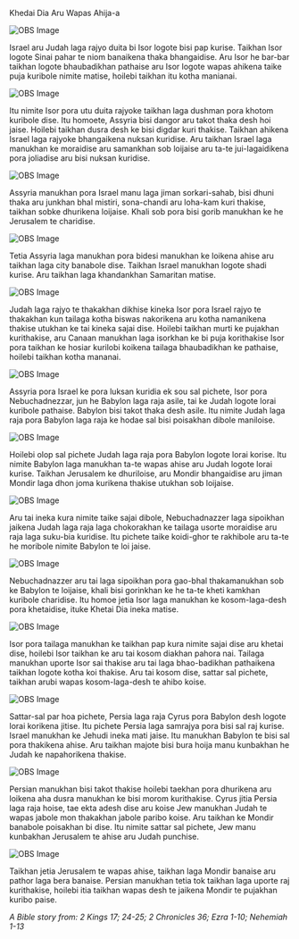 Khedai Dia Aru Wapas Ahija-a

![OBS Image](https://cdn.door43.org/obs/jpg/360px/obs-en-20-01.jpg)

Israel aru Judah laga rajyo duita bi Isor logote bisi pap kurise. Taikhan Isor logote Sinai pahar te niom banaikena thaka bhangaidise. Aru Isor he bar-bar taikhan logote bhaubadikhan pathaise aru Isor logote wapas ahikena taike puja kuribole nimite matise, hoilebi taikhan itu kotha manianai.  

![OBS Image](https://cdn.door43.org/obs/jpg/360px/obs-en-20-02.jpg)

Itu nimite Isor pora utu duita rajyoke taikhan laga dushman pora khotom kuribole dise. Itu homoete, Assyria bisi dangor aru takot thaka desh hoi jaise. Hoilebi taikhan dusra desh ke bisi digdar kuri thakise. Taikhan ahikena Israel laga rajyoke bhangaikena nuksan kuridise. Aru taikhan Israel laga manukhan ke moraidise aru samankhan sob loijaise aru ta-te jui-lagaidikena pora joliadise aru bisi nuksan kuridise. 

![OBS Image](https://cdn.door43.org/obs/jpg/360px/obs-en-20-03.jpg)

Assyria manukhan pora Israel manu laga jiman sorkari-sahab, bisi dhuni thaka aru junkhan bhal mistiri, sona-chandi aru loha-kam kuri thakise, taikhan sobke dhurikena loijaise. Khali sob pora bisi gorib manukhan ke he Jerusalem te charidise. 

![OBS Image](https://cdn.door43.org/obs/jpg/360px/obs-en-20-04.jpg)

Tetia Assyria laga manukhan pora bidesi manukhan ke loikena ahise aru taikhan laga city banabole dise. Taikhan Israel manukhan logote shadi kurise. Aru taikhan laga khandankhan  Samaritan matise.

![OBS Image](https://cdn.door43.org/obs/jpg/360px/obs-en-20-05.jpg)

Judah laga rajyo te thakakhan dikhise kineka Isor pora Israel rajyo te thakakhan kun tailaga kotha biswas nakorikena aru kotha namanikena thakise utukhan ke tai kineka sajai dise.  Hoilebi taikhan murti ke pujakhan kurithakise, aru Canaan manukhan laga isorkhan ke bi puja korithakise Isor pora taikhan ke hosiar kurilobi koikena tailaga bhaubadikhan ke pathaise, hoilebi taikhan kotha mananai.   

![OBS Image](https://cdn.door43.org/obs/jpg/360px/obs-en-20-06.jpg)

Assyria pora Israel ke pora luksan kuridia ek sou sal pichete, Isor pora Nebuchadnezzar, jun he Babylon laga raja asile, tai ke Judah logote lorai kuribole pathaise.  Babylon bisi takot thaka desh asile. Itu nimite Judah laga raja pora Babylon laga raja ke hodae sal bisi poisakhan dibole maniloise.

![OBS Image](https://cdn.door43.org/obs/jpg/360px/obs-en-20-07.jpg)

Hoilebi olop sal pichete Judah laga raja pora Babylon logote lorai korise.  Itu nimite Babylon laga manukhan ta-te wapas ahise aru Judah logote lorai kurise. Taikhan Jerusalem ke dhuriloise, aru Mondir bhangaidise aru jiman Mondir laga dhon joma kurikena thakise utukhan sob loijaise. 

![OBS Image](https://cdn.door43.org/obs/jpg/360px/obs-en-20-08.jpg)

Aru tai ineka kura nimite taike sajai dibole, Nebuchadnazzer laga sipoikhan jaikena Judah laga raja laga chokorakhan ke tailaga usorte moraidise aru raja laga suku-bia kuridise.  Itu pichete taike koidi-ghor te rakhibole aru ta-te he moribole nimite Babylon te loi jaise. 

![OBS Image](https://cdn.door43.org/obs/jpg/360px/obs-en-20-09.jpg)

Nebuchadnazzer aru tai laga sipoikhan pora gao-bhal thakamanukhan sob ke Babylon te loijaise, khali bisi gorinkhan ke he ta-te  kheti kamkhan kuribole charidise.  Itu homoe jetia Isor laga manukhan ke kosom-laga-desh pora khetaidise, ituke Khetai Dia ineka matise. 

![OBS Image](https://cdn.door43.org/obs/jpg/360px/obs-en-20-10.jpg)

Isor pora tailaga manukhan ke taikhan pap kura nimite sajai dise aru khetai dise, hoilebi Isor taikhan ke aru tai kosom diakhan pahora nai.  Tailaga manukhan uporte Isor sai thakise aru tai laga bhao-badikhan pathaikena taikhan logote kotha koi thakise. Aru tai kosom dise, sattar sal pichete, taikhan arubi wapas kosom-laga-desh te ahibo koise. 

![OBS Image](https://cdn.door43.org/obs/jpg/360px/obs-en-20-11.jpg)

Sattar-sal par hoa pichete, Persia laga raja Cyrus pora Babylon desh logote lorai korikena jitise. Itu pichete Persia laga samrajya pora bisi sal raj kurise. Israel manukhan ke Jehudi ineka mati jaise.  Itu manukhan Babylon te bisi sal pora thakikena ahise. Aru taikhan majote bisi bura hoija manu kunbakhan he Judah ke napahorikena thakise. 

![OBS Image](https://cdn.door43.org/obs/jpg/360px/obs-en-20-12.jpg)

Persian manukhan bisi takot thakise hoilebi taekhan pora dhurikena aru loikena aha dusra manukhan ke bisi morom kurithakise. Cyrus jitia Persia laga raja hoise, tae ekta adesh dise aru koise Jew manukhan Judah te wapas jabole mon thakakhan jabole paribo koise. Aru taikhan ke Mondir banabole poisakhan bi dise. Itu nimite sattar sal pichete, Jew manu kunbakhan Jerusalem te ahise aru Judah punchise. 

![OBS Image](https://cdn.door43.org/obs/jpg/360px/obs-en-20-13.jpg)

Taikhan jetia Jerusalem te wapas ahise, taikhan laga Mondir banaise aru pathor laga bera banaise. Persian manukhan tetia tok taikhan laga uporte raj kurithakise, hoilebi itia taikhan wapas desh te jaikena Mondir te pujakhan kuribo paise.

_A Bible story from: 2 Kings 17; 24-25; 2 Chronicles 36; Ezra 1-10; Nehemiah 1-13_

